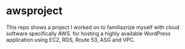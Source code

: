 # awsproject
This repo shows a project I worked on to familiazrize myself with cloud software specifically AWS. for hosting a highly available WordPress application using EC2, RDS, Route 53, ASG and VPC.
